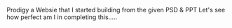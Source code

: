 Prodigy
a Websie that I started building from the given PSD & PPT
Let's see how perfect am I in completing this.....
